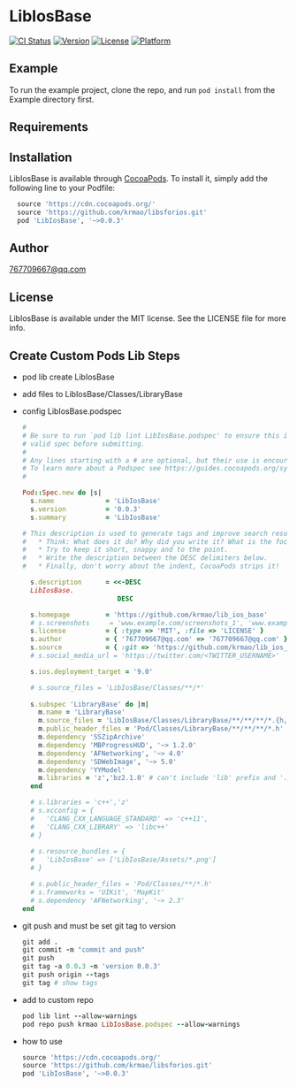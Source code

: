 # LibIosBase

[![CI Status](https://img.shields.io/travis/767709667@qq.com/LibIosBase.svg?style=flat)](https://travis-ci.org/767709667@qq.com/LibIosBase)
[![Version](https://img.shields.io/cocoapods/v/LibIosBase.svg?style=flat)](https://cocoapods.org/pods/LibIosBase)
[![License](https://img.shields.io/cocoapods/l/LibIosBase.svg?style=flat)](https://cocoapods.org/pods/LibIosBase)
[![Platform](https://img.shields.io/cocoapods/p/LibIosBase.svg?style=flat)](https://cocoapods.org/pods/LibIosBase)

## Example

To run the example project, clone the repo, and run `pod install` from the Example directory first.

## Requirements

## Installation

LibIosBase is available through [CocoaPods](https://cocoapods.org). To install
it, simply add the following line to your Podfile:

```ruby
  source 'https://cdn.cocoapods.org/'
  source 'https://github.com/krmao/libsforios.git'
  pod 'LibIosBase', '~>0.0.3'
```

## Author

767709667@qq.com

## License

LibIosBase is available under the MIT license. See the LICENSE file for more info.

## Create Custom Pods Lib Steps

* pod lib create LibIosBase
* add files to LibIosBase/Classes/LibraryBase

* config LibIosBase.podspec
  ```ruby
  #
  # Be sure to run `pod lib lint LibIosBase.podspec' to ensure this is a
  # valid spec before submitting.
  #
  # Any lines starting with a # are optional, but their use is encouraged
  # To learn more about a Podspec see https://guides.cocoapods.org/syntax/podspec.html
  #

  Pod::Spec.new do |s|
    s.name             = 'LibIosBase'
    s.version          = '0.0.3'
    s.summary          = 'LibIosBase'

  # This description is used to generate tags and improve search results.
  #   * Think: What does it do? Why did you write it? What is the focus?
  #   * Try to keep it short, snappy and to the point.
  #   * Write the description between the DESC delimiters below.
  #   * Finally, don't worry about the indent, CocoaPods strips it!

    s.description      = <<-DESC
    LibIosBase.
                          DESC

    s.homepage         = 'https://github.com/krmao/lib_ios_base'
    # s.screenshots     = 'www.example.com/screenshots_1', 'www.example.com/screenshots_2'
    s.license          = { :type => 'MIT', :file => 'LICENSE' }
    s.author           = { '767709667@qq.com' => '767709667@qq.com' }
    s.source           = { :git => 'https://github.com/krmao/lib_ios_base.git', :tag => s.version.to_s }
    # s.social_media_url = 'https://twitter.com/<TWITTER_USERNAME>'

    s.ios.deployment_target = '9.0'

    # s.source_files = 'LibIosBase/Classes/**/*'
    
    s.subspec 'LibraryBase' do |m|
      m.name = 'LibraryBase'
      m.source_files = 'LibIosBase/Classes/LibraryBase/**/**/**/*.{h,m,mm}'
      m.public_header_files = 'Pod/Classes/LibraryBase/**/**/**/*.h'
      m.dependency 'SSZipArchive'
      m.dependency 'MBProgressHUD', '~> 1.2.0'
      m.dependency 'AFNetworking', '~> 4.0'
      m.dependency 'SDWebImage', '~> 5.0'
      m.dependency 'YYModel'
      m.libraries = 'z','bz2.1.0' # can't include 'lib' prefix and '.xxx' suffix, such as 'libz.tbd', 'libbz2.1.0.tbd' 
    end

    # s.libraries = 'c++','z'
    # s.xcconfig = {
    #   'CLANG_CXX_LANGUAGE_STANDARD' => 'c++11',
    #   'CLANG_CXX_LIBRARY' => 'libc++'
    # }
      
    # s.resource_bundles = {
    #   'LibIosBase' => ['LibIosBase/Assets/*.png']
    # }

    # s.public_header_files = 'Pod/Classes/**/*.h'
    # s.frameworks = 'UIKit', 'MapKit'
    # s.dependency 'AFNetworking', '~> 2.3'
  end
  ```

* git push and must be set git tag to version
  ```ruby
  git add .
  git commit -m "commit and push"
  git push
  git tag -a 0.0.3 -m 'version 0.0.3'
  git push origin --tags
  git tag # show tags
  ```

* add to custom repo
  ```ruby
  pod lib lint --allow-warnings
  pod repo push krmao LibIosBase.podspec --allow-warnings
  ```

* how to use
  ```ruby
  source 'https://cdn.cocoapods.org/'
  source 'https://github.com/krmao/libsforios.git'
  pod 'LibIosBase', '~>0.0.3'
  ```
